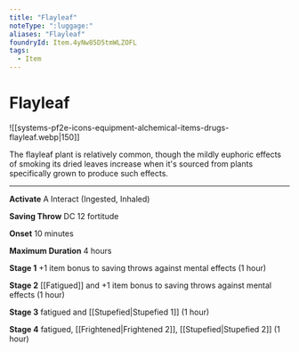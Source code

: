 ```yaml
---
title: "Flayleaf"
noteType: ":luggage:"
aliases: "Flayleaf"
foundryId: Item.4yNw85D5tmWLZOFL
tags:
  - Item
---
```


# Flayleaf
![[systems-pf2e-icons-equipment-alchemical-items-drugs-flayleaf.webp|150]]

The flayleaf plant is relatively common, though the mildly euphoric effects of smoking its dried leaves increase when it's sourced from plants specifically grown to produce such effects.

* * *

**Activate** A Interact (Ingested, Inhaled)

**Saving Throw** DC 12 fortitude

**Onset** 10 minutes

**Maximum Duration** 4 hours

**Stage 1** +1 item bonus to saving throws against mental effects (1 hour)

**Stage 2** [[Fatigued]] and +1 item bonus to saving throws against mental effects (1 hour)

**Stage 3** fatigued and [[Stupefied|Stupefied 1]] (1 hour)

**Stage 4** fatigued, [[Frightened|Frightened 2]], [[Stupefied|Stupefied 2]] (1 hour)
